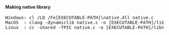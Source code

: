 <h4>Making native library</h4>

<pre>
Windows: cl /LD /Fe[EXECUTABLE-PATH]\native.dll native.c
MacOS  : clang -dynamiclib native.c -o [EXECUTABLE-PATH]/libnative.dylib
Linux  : cc -shared -fPIC native.c -o [EXECUTABLE-PATH]/libnative.so
</pre>